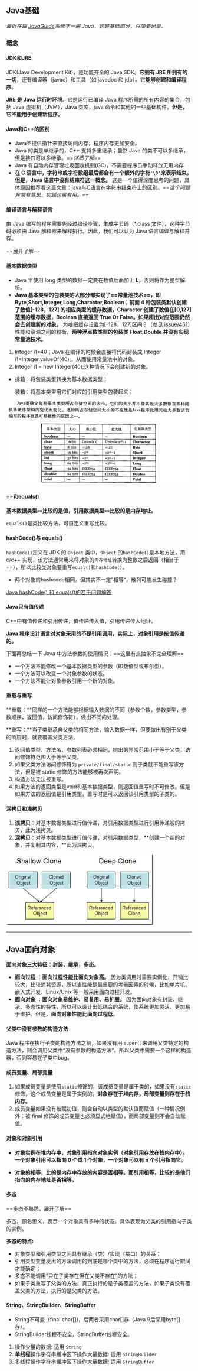 ## Java基础

*最近在跟 [JavaGuide](https://github.com/Snailclimb/JavaGuide)系统学一遍 Java，这是基础部分，只简要记录。*

### 概念

#### JDK和JRE

JDK(Java Development Kit)，是功能齐全的 Java SDK。**它拥有 JRE 所拥有的一切**，还有编译器（javac）和工具（如 javadoc 和 jdb）。它**能够创建和编译程序**。

**JRE 是 Java 运行时环境**。它是运行已编译 Java 程序所需的所有内容的集合，包括 Java 虚拟机（JVM），Java 类库，java 命令和其他的一些基础构件。**但是，它不能用于创建新程序。**

#### Java和C++的区别

- Java不提供指针来直接访问内存，程序内存更加安全。
- Java 的类是单继承的，C++ 支持多重继承；虽然 Java 的类不可以多继承，但是接口可以多继承。==*详细了解*==
- Java 有自动内存管理垃圾回收机制(GC)，不需要程序员手动释放无用内存
- **在 C 语言中，字符串或字符数组最后都会有一个额外的字符`'\0'`来表示结束。但是，Java 语言中没有结束符这一概念。** 这是一个值得深度思考的问题，具体原因推荐看这篇文章：[java与C语言在字符串结束符上的区别](https://blog.csdn.net/sszgg2006/article/details/49148189)。==*这个问题非常有意思，实践也蛮有用。*==

#### 编译语言与解释语言

由 Java 编写的程序需要先经过编译步骤，生成字节码（*.class 文件），这种字节码必须由 Java 解释器来解释执行。因此，我们可以认为 Java 语言编译与解释并存。

==展开了解==

#### 基本数据类型

- Java 里使用 long 类型的数据一定要在数值后面加上 **L**，否则将作为整型解析。
- **Java 基本类型的包装类的大部分都实现了==常量池技术==，即 Byte,Short,Integer,Long,Character,Boolean；前面 4 种包装类默认创建了数值[-128，127] 的相应类型的缓存数据，Character 创建了数值在[0,127]范围的缓存数据，Boolean 直接返回 True Or False。如果超出对应范围仍然会去创建新的对象。** 为啥把缓存设置为[-128，127]区间？（[参见 issue/461](https://github.com/Snailclimb/JavaGuide/issues/461)）性能和资源之间的权衡。**两种浮点数类型的包装类 Float,Double 并没有实现常量池技术。**

1. Integer i1=40；Java 在编译的时候会直接将代码封装成 Integer i1=Integer.valueOf(40);，从而使用常量池中的对象。
2. Integer i1 = new Integer(40);这种情况下会创建新的对象。

- 拆箱：将包装类型转换为基本数据类型；

  装箱：将基本类型用它们对应的引用类型包装起来；

<img src="./img/1" alt="img" style="zoom:67%;" />

#### ==和equals()

**基本数据类型`==`比较的是值，引用数据类型`==`比较的是内存地址。**

`equals()`是类比较方法，可自定义重写比较。

#### hashCode()与 equals()

`hashCode()`定义在 JDK 的 `Object` 类中，`Object` 的`hashCode()`是本地方法，用 c/c++ 实现，该方法通常用来将对象的`内存地址`转换为整数之后返回（相当于==），所以比较类对象要重写`equal()`和`hashCode()`。

- 两个对象的hashcode相同，但其实不一定”相等“，散列可能发生碰撞？

[Java hashCode() 和 equals()的若干问题解答](https://www.cnblogs.com/skywang12345/p/3324958.html)

#### Java只有值传递

C++中有值传递和引用传递，值传递传入值，引用传递传入地址。

**Java 程序设计语言对对象采用的不是引用调用，实际上，对象引用是按值传递的。**

下面再总结一下 Java 中方法参数的使用情况：==这里有点抽象不完全理解==

- 一个方法不能修改一个基本数据类型的参数（即数值型或布尔型）。
- 一个方法可以改变一个对象参数的状态。
- 一个方法不能让对象参数引用一个新的对象。

#### 重载与重写

**重载：**同样的一个方法能够根据输入数据的不同（参数个数，参数类型，参数顺序，返回值，访问修饰符），做出不同的处理。

**重写：**当子类继承自父类的相同方法，输入数据一样，但要做出有别于父类的响应时，就要覆盖父类方法。

1. 返回值类型、方法名、参数列表必须相同，抛出的异常范围小于等于父类，访问修饰符范围大于等于父类。
2. 如果父类方法访问修饰符为 `private/final/static` 则子类就不能重写该方法，但是被 static 修饰的方法能够被再次声明。
3. 构造方法无法被重写。
4. 如果方法的返回类型是void和基本数据类型，则返回值重写时不可修改。但是如果方法的返回值是引用类型，重写时是可以返回该引用类型的子类的。

#### 深拷贝和浅拷贝

1. **浅拷贝**：对基本数据类型进行值传递，对引用数据类型进行引用传递般的拷贝，此为浅拷贝。
2. **深拷贝**：对基本数据类型进行值传递，对引用数据类型，**创建一个新的对象，并复制其内容，**此为深拷贝。

![deep and shallow copy](./img/2.jpg)

------



## Java面向对象

**面向对象三大特征：封装，继承，多态。**

- **面向过程** ：**面向过程性能比面向对象高。** 因为类调用时需要实例化，开销比较大，比较消耗资源，所以当性能是最重要的考量因素的时候，比如单片机、嵌入式开发、Linux/Unix 等一般采用面向过程开发。
- **面向对象** ：**面向对象易维护、易复用、易扩展。** 因为面向对象有封装、继承、多态性的特性，所以可以设计出低耦合的系统，使系统更加灵活、更加易于维护。但是，**面向对象性能比面向过程低**。

#### 父类中没有参数的构造方法

Java 程序在执行子类的构造方法之前，如果没有用 `super()`来调用父类特定的构造方法，则会调用父类中“没有参数的构造方法”。所以父类中需要一个这样的构造器，否则容易在子类中bug。

#### 成员变量、局部变量

1. 如果成员变量是使用`static`修饰的，该成员变量是属于类的，如果没有`static`修饰，这个成员变量是属于实例的。**对象存在于堆内存，局部变量则存在于栈内存。**
2. 成员变量如果没有被赋初值，则会自动以类型的默认值而赋值（一种情况例外：被 final 修饰的成员变量也必须显式地赋值），而局部变量则不会自动赋值。

#### 对象和对象引用

- **对象实例在堆内存中，对象引用指向对象实例（对象引用存放在栈内存中）。一个对象引用可以指向 0 个或 1 个对象，一个对象可以有 n 个引用指向它。**

- **对象的相等，比的是内存中存放的内容是否相等。而引用相等，比较的是他们指向的内存地址是否相等。**

#### 多态

==多态不熟悉，展开了解==

多态，顾名思义，表示一个对象具有多种的状态。具体表现为父类的引用指向子类的实例。

**多态的特点:**

- 对象类型和引用类型之间具有继承（类）/实现（接口）的关系；
- 引用类型变量发出的方法调用的到底是哪个类中的方法，必须在程序运行期间才能确定；
- 多态不能调用“只在子类存在但在父类不存在”的方法；
- 如果子类重写了父类的方法，真正执行的是子类覆盖的方法，如果子类没有覆盖父类的方法，执行的是父类的方法。

#### String、StringBuilder、StringBuffer

- String不可变（final char[])，后两者采用char[]存（Java 9后采用byte[]存）。
- StringBuilder线程不安全，StringBuffer线程安全。

1. 操作少量的数据: 适用 `String`
2. **单线程**操作字符串缓冲区下操作大量数据: 适用 `StringBuilder`
3. 多线程操作字符串缓冲区下操作大量数据: 适用 `StringBuffer`

